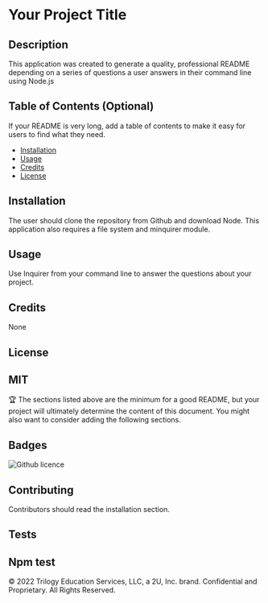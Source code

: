 # Your Project Title

## Description 

This application was created to generate a quality, professional README depending on a series of questions a user answers in their command line using Node.js
## Table of Contents (Optional)

If your README is very long, add a table of contents to make it easy for users to find what they need.

* [Installation](#installation)
* [Usage](#usage)
* [Credits](#credits)
* [License](#license)



## Installation

The user should clone the repository from Github and download Node. This application also requires a file system and minquirer module.

## Usage 

Use Inquirer from your command line to answer the questions about your project.


## Credits

None


## License

MIT
---

🏆 The sections listed above are the minimum for a good README, but your project will ultimately determine the content of this document. You might also want to consider adding the following sections.

## Badges

![Github licence](http://img.shields.io/badge/license-MIT-blue.svg)

## Contributing

Contributors should read the installation section.

## Tests

Npm test
---

© 2022 Trilogy Education Services, LLC, a 2U, Inc. brand. Confidential and Proprietary. All Rights Reserved.
